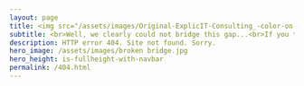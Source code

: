 ```yaml
---
layout: page
title: <img src="/assets/images/Original-ExplicIT-Consulting_-color-on-transparent_-company-and-slogan.png" alt="ExplicIT Consulting. We bridge the gap." width="600">
subtitle: <br>Well, we clearly could not bridge this gap...<br>If you think that there is an error on our side, please <strong><a href="/contact/#impress">let us know</a></strong>.
description: HTTP error 404. Site not found. Sorry.
hero_image: /assets/images/broken bridge.jpg
hero_height: is-fullheight-with-navbar
permalink: /404.html
---
```

<script src="/assets/js/redirect_case_insensitive.js"></script>
